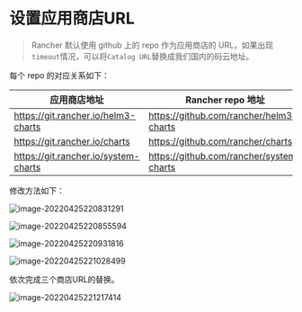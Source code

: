 # 设置应用商店URL

> Rancher 默认使用 github 上的 repo 作为应用商店的 URL，如果出现`timeout`情况，可以将`Catalog URL`替换成我们国内的码云地址。

每个 repo 的对应关系如下：

| 应用商店地址                         | Rancher repo 地址                        | Gitee 地址                              |
| ------------------------------------ | ---------------------------------------- | --------------------------------------- |
| https://git.rancher.io/helm3-charts  | https://github.com/rancher/helm3-charts  | https://gitee.com/rancher/helm3-charts  |
| https://git.rancher.io/charts        | https://github.com/rancher/charts        | https://gitee.com/rancher/charts        |
| https://git.rancher.io/system-charts | https://github.com/rancher/system-charts | https://gitee.com/rancher/system-charts |

修改方法如下：

![image-20220425220831291](https://cdn.jsdelivr.net/gh/AZMDDY/imgs/img/image-20220425220831291.png)

![image-20220425220855594](https://cdn.jsdelivr.net/gh/AZMDDY/imgs/img/image-20220425220855594.png)

![image-20220425220931816](https://cdn.jsdelivr.net/gh/AZMDDY/imgs/img/image-20220425220931816.png)

![image-20220425221028499](https://cdn.jsdelivr.net/gh/AZMDDY/imgs/img/image-20220425221028499.png)

依次完成三个商店URL的替换。

![image-20220425221217414](https://cdn.jsdelivr.net/gh/AZMDDY/imgs/img/image-20220425221217414.png)
